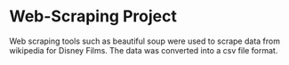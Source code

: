 # Web-Scraping Project

Web scraping tools such as beautiful soup were used to scrape data from wikipedia for Disney Films.
The data was converted into a csv file format. 
